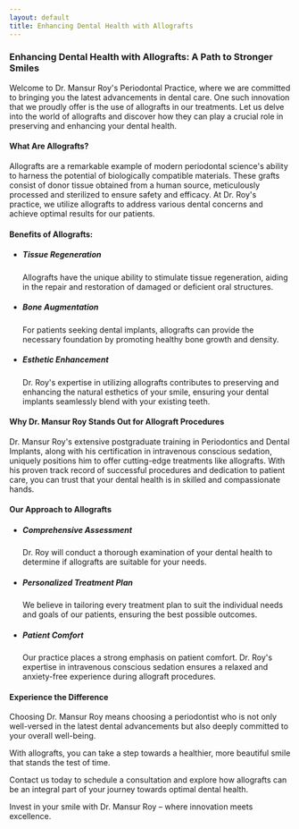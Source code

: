 ```yaml
---
layout: default
title: Enhancing Dental Health with Allografts
---
```


<h3>Enhancing Dental Health with Allografts: A Path to Stronger Smiles</h3>

<p>Welcome to Dr. Mansur Roy's Periodontal Practice, where we are committed to bringing you the latest advancements in dental care. One such innovation that we proudly offer is the use of allografts in our treatments. Let us delve into the world of allografts and discover how they can play a crucial role in preserving and enhancing your dental health.</p>

    
<h4>What Are Allografts?</h4>
<p>Allografts are a remarkable example of modern periodontal science's ability to harness the potential of biologically compatible materials. These grafts consist of donor tissue obtained from a human source, meticulously processed and sterilized to ensure safety and efficacy. At Dr. Roy's practice, we utilize allografts to address various dental concerns and achieve optimal results for our patients.</p>

<h4>Benefits of Allografts:</h4>
<ul>
<li>
<h5>Tissue Regeneration</h5>
<p>Allografts have the unique ability to stimulate tissue regeneration, aiding in the repair and restoration of damaged or deficient oral structures.</p>
</li>
<li>
<h5>Bone Augmentation</h5>
<p>For patients seeking dental implants, allografts can provide the necessary foundation by promoting healthy bone growth and density.</p>
</li>
<li>
<h5>Esthetic Enhancement</h5>
<p>Dr. Roy's expertise in utilizing allografts contributes to preserving and enhancing the natural esthetics of your smile, ensuring your dental implants seamlessly blend with your existing teeth.</p>
</li>
</ul>

<h4>Why Dr. Mansur Roy Stands Out for Allograft Procedures</h4>
<p>Dr. Mansur Roy's extensive postgraduate training in Periodontics and Dental Implants, along with his certification in intravenous conscious sedation, uniquely positions him to offer cutting-edge treatments like allografts. With his proven track record of successful procedures and dedication to patient care, you can trust that your dental health is in skilled and compassionate hands.</p>

<h4>Our Approach to Allografts</h4>
<ul>
<li>
<h5>Comprehensive Assessment</h5>
<p>Dr. Roy will conduct a thorough examination of your dental health to determine if allografts are suitable for your needs.</p>
</li>
<li>
<h5>Personalized Treatment Plan</h5>
<p>We believe in tailoring every treatment plan to suit the individual needs and goals of our patients, ensuring the best possible outcomes.</p>
</li>
<li>
<h5>Patient Comfort</h5>
<p>Our practice places a strong emphasis on patient comfort. Dr. Roy's expertise in intravenous conscious sedation ensures a relaxed and anxiety-free experience during allograft procedures.</p>
</li>
</ul>

<h4>Experience the Difference</h4>
<p>Choosing Dr. Mansur Roy means choosing a periodontist who is not only well-versed in the latest dental advancements but also deeply committed to your overall well-being.</p>
<p>With allografts, you can take a step towards a healthier, more beautiful smile that stands the test of time.</p>

<p>Contact us today to schedule a consultation and explore how allografts can be an integral part of your journey towards optimal dental health.</p>

<p>Invest in your smile with Dr. Mansur Roy – where innovation meets excellence.</p>

